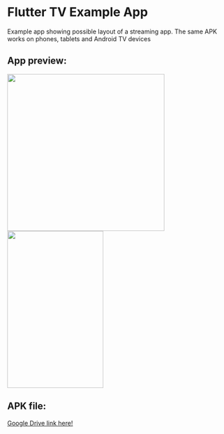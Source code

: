 # Flutter TV Example App

Example app showing possible layout of a streaming app. The same APK works on phones, tablets and Android TV devices

## App preview:
<img src="https://github.com/mobtophop/flutter-tv-example/assets/145994644/d437ab9f-b47b-4934-9873-222f3d233598" height="360"/>

<img src="https://github.com/mobtophop/flutter-tv-example/assets/145994644/1d7e8958-1334-4840-8b49-9aff8f0d1cd6" height="360" width="220"/>

## APK file:
<a href="https://drive.google.com/file/d/1xoAy3_gLN_LS0MbvE_1UBaU9AfT5_TTF/view?usp=sharing">Google Drive link here!</a>
